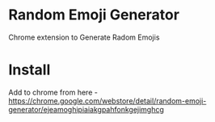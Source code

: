 # Random Emoji Generator

Chrome extension to Generate Radom Emojis

# Install

Add to chrome from here - https://chrome.google.com/webstore/detail/random-emoji-generator/ejeamoghipiaiakgpahfonkgejimghcg
